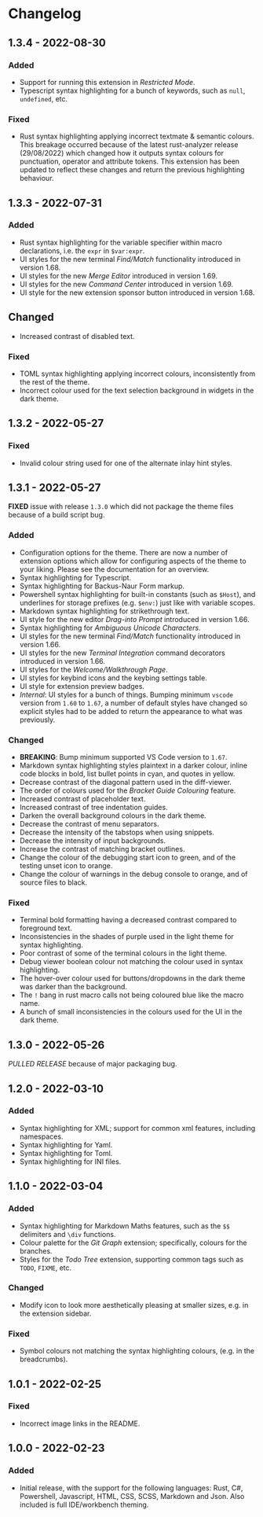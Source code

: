 # Changelog

## 1.3.4 - 2022-08-30
### Added
- Support for running this extension in *Restricted Mode*.
- Typescript syntax highlighting for a bunch of keywords, such as `null`, `undefined`, etc.

### Fixed
- Rust syntax highlighting applying incorrect textmate & semantic colours. This breakage occurred because of the latest rust-analyzer release (29/08/2022) which changed how it outputs syntax colours for punctuation, operator and attribute tokens. This extension has been updated to reflect these changes and return the previous highlighting behaviour.

## 1.3.3 - 2022-07-31
### Added
- Rust syntax highlighting for the variable specifier within macro declarations, i.e. the `expr` in `$var:expr`.
- UI styles for the new terminal *Find/Match* functionality introduced in version 1.68.
- UI styles for the new *Merge Editor* introduced in version 1.69.
- UI styles for the new *Command Center* introduced in version 1.69.
- UI style for the new extension sponsor button introduced in version 1.68.

## Changed
- Increased contrast of disabled text.

### Fixed
- TOML syntax highlighting applying incorrect colours, inconsistently from the rest of the theme.
- Incorrect colour used for the text selection background in widgets in the dark theme.

## 1.3.2 - 2022-05-27
### Fixed
- Invalid colour string used for one of the alternate inlay hint styles.

## 1.3.1 - 2022-05-27
**FIXED** issue with release `1.3.0` which did not package the theme files because of a build script bug.

### Added
- Configuration options for the theme. There are now a number of extension options which allow for configuring aspects of the theme to your liking. Please see the documentation for an overview.
- Syntax highlighting for Typescript.
- Syntax highlighting for Backus-Naur Form markup.
- Powershell syntax highlighting for built-in constants (such as `$Host`), and underlines for storage prefixes (e.g. `$env:`) just like with variable scopes.
- Markdown syntax highlighting for strikethrough text.
- UI style for the new editor *Drag-into Prompt* introduced in version 1.66.
- Syntax highlighting for *Ambiguous Unicode Characters*.
- UI styles for the new terminal *Find/Match* functionality introduced in version 1.66.
- UI styles for the new *Terminal Integration* command decorators introduced in version 1.66.
- UI styles for the *Welcome/Walkthrough Page*.
- UI styles for keybind icons and the keybing settings table.
- UI style for extension preview badges.
- *Internal*: UI styles for a bunch of things. Bumping minimum `vscode` version from `1.60` to `1.67`, a number of default styles have changed so explicit styles had to be added to return the appearance to what was previously.

### Changed
- **BREAKING**: Bump minimum supported VS Code version to `1.67`.
- Markdown syntax highlighting styles plaintext in a darker colour, inline code blocks in bold, list bullet points in cyan, and quotes in yellow.
- Decrease contrast of the diagonal pattern used in the diff-viewer.
- The order of colours used for the *Bracket Guide Colouring* feature.
- Increased contrast of placeholder text.
- Increased contrast of tree indentation guides.
- Darken the overall background colours in the dark theme.
- Decrease the contrast of menu separators.
- Decrease the intensity of the tabstops when using snippets.
- Decrease the intensity of input backgrounds.
- Increase the contrast of matching bracket outlines.
- Change the colour of the debugging start icon to green, and of the testing unset icon to orange.
- Change the colour of warnings in the debug console to orange, and of source files to black.

### Fixed
- Terminal bold formatting having a decreased contrast compared to foreground text.
- Inconsistencies in the shades of purple used in the light theme for syntax highlighting.
- Poor contrast of some of the terminal colours in the light theme.
- Debug viewer boolean colour not matching the colour used in syntax highlighting.
- The hover-over colour used for buttons/dropdowns in the dark theme was darker than the background.
- The `!` bang in rust macro calls not being coloured blue like the macro name.
- A bunch of small inconsistencies in the colours used for the UI in the dark theme.

## 1.3.0 - 2022-05-26
*PULLED RELEASE* because of major packaging bug.

## 1.2.0 - 2022-03-10
### Added
- Syntax highlighting for XML; support for common xml features, including namespaces.
- Syntax highlighting for Yaml.
- Syntax highlighting for Toml.
- Syntax highlighting for INI files.

## 1.1.0 - 2022-03-04
### Added
- Syntax highlighting for Markdown Maths features, such as the `$$` delimiters and `\div` functions.
- Colour palette for the *Git Graph* extension; specifically, colours for the branches.
- Styles for the *Todo Tree* extension, supporting common tags such as `TODO`, `FIXME`, etc.

### Changed
- Modify icon to look more aesthetically pleasing at smaller sizes, e.g. in the extension sidebar.

### Fixed
- Symbol colours not matching the syntax highlighting colours, (e.g. in the breadcrumbs).

## 1.0.1 - 2022-02-25
### Fixed
- Incorrect image links in the README.

## 1.0.0 - 2022-02-23
### Added
- Initial release, with the support for the following languages: Rust, C#, Powershell, Javascript, HTML, CSS, SCSS, Markdown and Json. Also included is full IDE/workbench theming.
